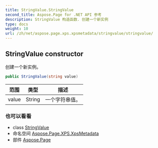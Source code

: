 ```yaml
---
title: StringValue.StringValue
second_title: Aspose.Page for .NET API 参考
description: StringValue 构造函数. 创建一个新实例
type: docs
weight: 10
url: /zh/net/aspose.page.xps.xpsmetadata/stringvalue/stringvalue/
---
```

## StringValue constructor

创建一个新实例。

```csharp
public StringValue(string value)
```

| 范围 | 类型 | 描述 |
| --- | --- | --- |
| value | String | 一个字符串值。 |

### 也可以看看

* class [StringValue](../)
* 命名空间 [Aspose.Page.XPS.XpsMetadata](../../stringvalue/)
* 部件 [Aspose.Page](../../../)


